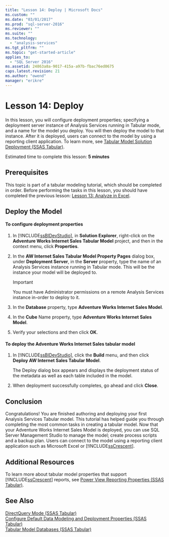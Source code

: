 ```yaml
---
title: "Lesson 14: Deploy | Microsoft Docs"
ms.custom: ""
ms.date: "03/01/2017"
ms.prod: "sql-server-2016"
ms.reviewer: ""
ms.suite: ""
ms.technology: 
  - "analysis-services"
ms.tgt_pltfrm: ""
ms.topic: "get-started-article"
applies_to: 
  - "SQL Server 2016"
ms.assetid: 24863a8a-9017-415a-a97b-fbac76ed0675
caps.latest.revision: 21
ms.author: "owend"
manager: "erikre"
---
```

# Lesson 14: Deploy
In this lesson, you will configure deployment properties; specifying a deployment server instance of Analysis Services running in Tabular mode, and a name for the model you deploy. You will then deploy the model to that instance. After it is deployed, users can connect to the model by using a reporting client application. To learn more, see [Tabular Model Solution Deployment &#40;SSAS Tabular&#41;](../../analysis-services/tabular-models/tabular-model-solution-deployment-ssas-tabular.md).  
  
Estimated time to complete this lesson: **5 minutes**  
  
## Prerequisites  
This topic is part of a tabular modeling tutorial, which should be completed in order. Before performing the tasks in this lesson, you should have completed the previous lesson: [Lesson 13: Analyze in Excel](../../analysis-services/tutorials/lesson-13-analyze-in-excel.md).  
  
## Deploy the Model  
  
#### To configure deployment properties  
  
1.  In [!INCLUDE[ssBIDevStudio](../../analysis-services/includes/ssbidevstudio-md.md)], in **Solution Explorer**, right-click on the **Adventure Works Internet Sales Tabular Model** project, and then in the context menu, click **Properties**.  
  
2.  In the **AW Internet Sales Tabular Model Property Pages** dialog box, under **Deployment Server**, in the **Server** property, type the name of an Analysis Services instance running in Tabular mode. This will be the instance your model will be deployed to.  
  
    > [!IMPORTANT]  
    > You must have Administrator permissions on a remote Analysis Services instance in-order to deploy to it.  
  
3.  In the **Database** property, type **Adventure Works Internet Sales Model**.  
  
4.  In the **Cube** Name property, type **Adventure Works Internet Sales Model**.  
  
5.  Verify your selections and then click **OK**.  
  
#### To deploy the Adventure Works Internet Sales tabular model  
  
1.  In [!INCLUDE[ssBIDevStudio](../../analysis-services/includes/ssbidevstudio-md.md)], click the **Build** menu, and then click **Deploy AW Internet Sales Tabular Model**.  
  
    The Deploy dialog box appears and displays the deployment status of the metadata as well as each table included in the model.  
  
2. When deployment successfully completes, go ahead and click **Close**.  
  
## Conclusion  
Congratulations! You are finished authoring and deploying your first Analysis Services Tabular model. This tutorial has helped guide you through completing the most common tasks in creating a tabular model. Now that your Adventure Works Internet Sales Model is deployed, you can use SQL Server Management Studio to manage the model; create process scripts and a backup plan. Users can connect to the model using a reporting client application such as Microsoft Excel or [!INCLUDE[ssCrescent](../../analysis-services/includes/sscrescent-md.md)].  
  
## Additional Resources  
To learn more about tabular model properties that support [!INCLUDE[ssCrescent](../../analysis-services/includes/sscrescent-md.md)] reports, see [Power View Reporting Properties &#40;SSAS Tabular&#41;](../Topic/Power%20View%20Reporting%20Properties%20(SSAS%20Tabular).md).  
  
## See Also  
[DirectQuery Mode &#40;SSAS Tabular&#41;](../../analysis-services/tabular-models/directquery-mode-ssas-tabular.md)  
[Configure Default Data Modeling and Deployment Properties &#40;SSAS Tabular&#41;](../../analysis-services/tabular-models/configure-default-data-modeling-and-deployment-properties-ssas-tabular.md)  
[Tabular Model Databases &#40;SSAS Tabular&#41;](../../analysis-services/tabular-models/tabular-model-databases-ssas-tabular.md)  
  
  
  
